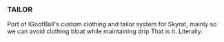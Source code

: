 ### TAILOR ###

Port of IGoofBall's custom clothing and tailor system for Skyrat, mainly so we can avoid clothing bloat while maintaining drip
That is it. Literally.
